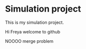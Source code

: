 # Simulation project

This is my simulation project.

Hi Freya welcome to github

NOOOO merge problem
